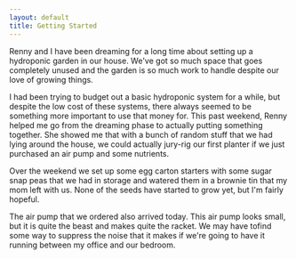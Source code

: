 ```yaml
---
layout: default
title: Getting Started
---
```


Renny and I have been dreaming for a long time about setting up a hydroponic garden in our house. We've got so much space that goes completely unused and the garden is so much work to handle despite our love of growing things.

I had been trying to budget out a basic hydroponic system for a while, but despite the low cost of these systems, there always seemed to be something more important to use that money for. This past weekend, Renny helped me go from the dreaming phase to actually putting something together. She showed me that with a bunch of random stuff that we had lying around the house, we could actually jury-rig our first planter if we just purchased an air pump and some nutrients.

Over the weekend we set up some egg carton starters with some sugar snap peas that we had in storage and watered them in a brownie tin that my mom left with us. None of the seeds have started to grow yet, but I'm fairly hopeful.

The air pump that we ordered also arrived today. This air pump looks small, but it is quite the beast and makes quite the racket. We may have tofind some way to suppress the noise that it makes if we're going to have it running between my office and our bedroom.
